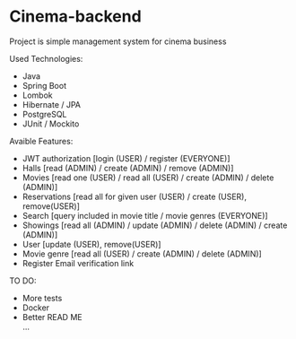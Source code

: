 # Cinema-backend

Project is simple management system for cinema business  

Used Technologies:  
- Java  
- Spring Boot  
- Lombok  
- Hibernate / JPA  
- PostgreSQL  
- JUnit / Mockito

Avaible Features:  
- JWT authorization [login (USER) / register (EVERYONE)]  
- Halls [read (ADMIN) / create (ADMIN) / remove (ADMIN)]  
- Movies [read one (USER) / read all (USER) / create (ADMIN) / delete (ADMIN)]  
- Reservations [read all for given user (USER) / create (USER), remove(USER)]  
- Search [query included in movie title / movie genres (EVERYONE)]  
- Showings [read all (ADMIN) / update (ADMIN) / delete (ADMIN) / create (ADMIN)]  
- User [update (USER), remove(USER)]  
- Movie genre [read all (USER) / create (ADMIN) / delete (ADMIN)]  
- Register Email verification link  

TO DO:  
- More tests  
- Docker  
- Better READ ME  
...  
